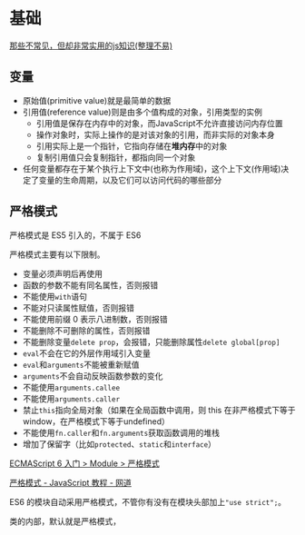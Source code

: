 # 基础

[那些不常见，但却非常实用的js知识(整理不易)](https://segmentfault.com/a/1190000023111128)

## 变量

- 原始值(primitive value)就是最简单的数据
- 引用值(reference value)则是由多个值构成的对象，引用类型的实例
  - 引用值是保存在内存中的对象，而JavaScript不允许直接访问内存位置
  - 操作对象时，实际上操作的是对该对象的引用，而非实际的对象本身
  - 引用实际上是一个指针，它指向存储在**堆内存**中的对象
  - 复制引用值只会复制指针，都指向同一个对象
- 任何变量都存在于某个执行上下文中(也称为作用域)，这个上下文(作用域)决定了变量的生命周期，以及它们可以访问代码的哪些部分

## 严格模式

严格模式是 ES5 引入的，不属于 ES6

严格模式主要有以下限制。

- 变量必须声明后再使用
- 函数的参数不能有同名属性，否则报错
- 不能使用`with`语句
- 不能对只读属性赋值，否则报错
- 不能使用前缀 0 表示八进制数，否则报错
- 不能删除不可删除的属性，否则报错
- 不能删除变量`delete prop`，会报错，只能删除属性`delete global[prop]`
- `eval`不会在它的外层作用域引入变量
- `eval`和`arguments`不能被重新赋值
- `arguments`不会自动反映函数参数的变化
- 不能使用`arguments.callee`
- 不能使用`arguments.caller`
- 禁止`this`指向全局对象（如果在全局函数中调用，则 this 在非严格模式下等于 window，在严格模式下等于undefined）
- 不能使用`fn.caller`和`fn.arguments`获取函数调用的堆栈
- 增加了保留字（比如`protected`、`static`和`interface`）

[ECMAScript 6 入门 > Module > 严格模式](https://es6.ruanyifeng.com/#docs/module#%E4%B8%A5%E6%A0%BC%E6%A8%A1%E5%BC%8F)

[严格模式 - JavaScript 教程 - 网道](https://wangdoc.com/javascript/oop/strict.html)

ES6 的模块自动采用严格模式，不管你有没有在模块头部加上`"use strict";`。

类的内部，默认就是严格模式，
